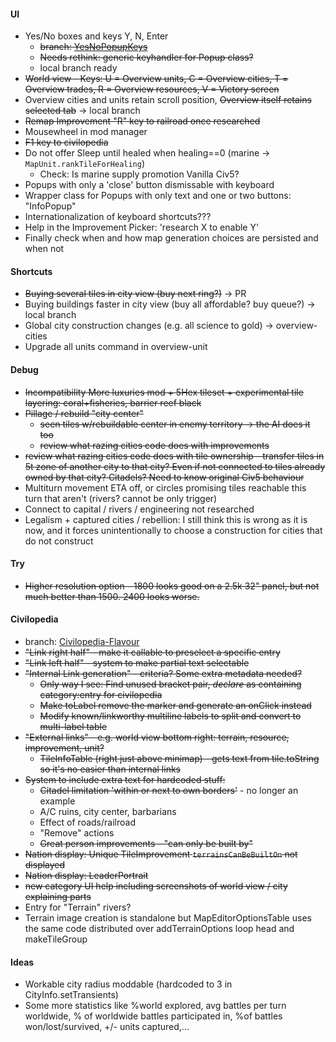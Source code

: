 #### UI
* Yes/No boxes and keys Y, N, Enter
    * ~~branch: [YesNoPopupKeys](https://github.com/SomeTroglodyte/Unciv/tree/YesNoPopupKeys)~~
    * ~~Needs rethink: generic keyhandler for Popup class?~~
    * local branch ready
* ~~World view - Keys: U = Overview units, C = Overview cities, T = Overview trades, R = Overview resources, V = Victory screen~~
* Overview cities and units retain scroll position, ~~Overview itself retains selected tab~~ -> local branch
* ~~Remap Improvement "R" key to railroad once researched~~
* Mousewheel in mod manager
* ~~F1 key to civilopedia~~
* Do not offer Sleep until healed when healing==0 (marine -> `MapUnit.rankTileForHealing`)
    * Check: Is marine supply promotion Vanilla Civ5?
* Popups with only a 'close' button dismissable with keyboard
* Wrapper class for Popups with only text and one or two buttons: "InfoPopup"
* Internationalization of keyboard shortcuts???
* Help in the Improvement Picker: 'research X to enable Y'
* Finally check when and how map generation choices are persisted and when not

#### Shortcuts
* ~~Buying several tiles in city view (buy next ring?)~~ -> PR
* Buying buildings faster in city view (buy all affordable? buy queue?) -> local branch
* Global city construction changes (e.g. all science to gold) -> overview-cities
* Upgrade all units command in overview-unit

#### Debug
* ~~Incompatibility More luxuries mod + 5Hex tileset + experimental tile layering: coral+fisheries, barrier reef black~~
* ~~Pillage / rebuild "city center"~~
    * ~~seen tiles w/rebuildable center in enemy territory -> the AI does it too~~
    * ~~review what razing cities code does with improvements~~
* ~~review what razing cities code does with tile ownership - transfer tiles in 5t zone of another city to that city? Even if not connected to tiles already owned by that city? Citadels? Need to know original Civ5 behaviour~~
* Multiturn movement ETA off, or circles promising tiles reachable this turn that aren't (rivers? cannot be only trigger)
* Connect to capital / rivers / engineering not researched
* Legalism + captured cities / rebellion: I still think this is wrong as it is now, and it forces unintentionally to choose a construction for cities that do not construct

#### Try
* ~~Higher resolution option - 1800 looks good on a 2.5k 32" panel, but not much better than 1500. 2400 looks worse.~~

#### Civilopedia
* branch: [Civilopedia-Flavour](https://github.com/SomeTroglodyte/Unciv/tree/Civilopedia-Flavour)
* ~~"Link right half" - make it callable to preselect a specific entry~~
* ~~"Link left half" - system to make partial text selectable~~
* ~~"Internal Link generation" - criteria? Some extra metadata needed?~~
    * ~~Only way I see: Find unused bracket pair, *declare* as containing category:entry for civilopedia~~
    * ~~Make toLabel remove the marker and generate an onClick instead~~
    * ~~Modify known/linkworthy multiline labels to split and convert to multi-label table~~
* ~~"External links" - e.g. world view bottom right: terrain, resource, improvement, unit?~~
    * ~~TileInfoTable (right just above minimap) - gets text from tile.toString so it's no easier than internal links~~
* ~~System to include extra text for hardcoded stuff:~~
    * ~~Citadel limitation 'within or next to own borders'~~ - no longer an example
    * A/C ruins, city center, barbarians
    * Effect of roads/railroad
    * "Remove" actions
    * ~~Great person improvements - "can only be built by"~~
* ~~Nation display: Unique TileImprovement `terrainsCanBeBuiltOn` not displayed~~
* ~~Nation display: LeaderPortrait~~
* ~~new category UI help including screenshots of world view / city explaining parts~~
* Entry for "Terrain" rivers?
* Terrain image creation is standalone but MapEditorOptionsTable uses the same code distributed over addTerrainOptions loop head and makeTileGroup

#### Ideas
* Workable city radius moddable (hardcoded to 3 in CityInfo.setTransients)
* Some more statistics like %world explored, avg battles per turn worldwide, % of worldwide battles participated in, %of battles won/lost/survived, +/- units captured,...
